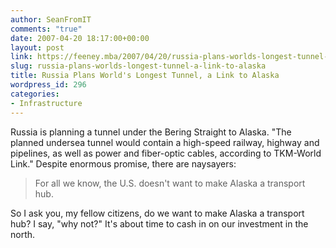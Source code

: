 ```yaml
---
author: SeanFromIT
comments: "true"
date: 2007-04-20 18:17:00+00:00
layout: post
link: https://feeney.mba/2007/04/20/russia-plans-worlds-longest-tunnel-a-link-to-alaska/
slug: russia-plans-worlds-longest-tunnel-a-link-to-alaska
title: Russia Plans World's Longest Tunnel, a Link to Alaska
wordpress_id: 296
categories:
- Infrastructure
---
```


Russia is planning a tunnel under the Bering Straight to Alaska. "The planned undersea tunnel would contain a high-speed railway, highway and pipelines, as well as power and fiber-optic cables, according to TKM-World Link." Despite enormous promise, there are naysayers:  


<blockquote>For all we know, the U.S. doesn't want to make Alaska a transport hub.</blockquote>

So I ask you, my fellow citizens, do we want to make Alaska a transport hub? I say, "why not?" It's about time to cash in on our investment in the north.
